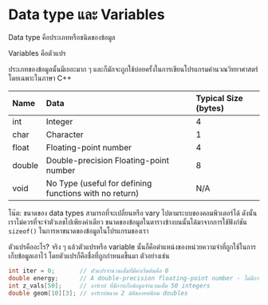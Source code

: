 # Data type และ Variables

Data type คือประเภทหรือชนิดของข้อมูล

Variables คือตัวแปร

ประเภทของข้อมูลนั้นมีเยอะมาก ๆ และก็มักจะถูกใช้บ่อยครั้งในการเขียนโปรแกรมคำนวณวิทยาศาสตร์โดยเฉพาะในภาษา C++

| Name   | Data                                                   | Typical Size (bytes) |
| :----- | :----------------------------------------------------- | :------------------- |
| int    | Integer                                                | 4                    |
| char   | Character                                              | 1                    |
| float  | Floating-point number                                  | 4                    |
| double | Double-precision Floating-point number                 | 8                    |
| void   | No Type (useful for defining functions with no return) | N/A                  |

โน๊ต: ขนาดของ data types สามารถที่จะเปลี่ยนหรือ vary ไปตามระบบของคอมพิวเตอร์ได้ ดังนั้นเราไม่ควรที่จะจำตัวเลขไปเพียงค่าเดียว ขนาดของข้อมูลในตารางข้างบนนั้นได้มาจากการใช้ฟังก์ชัน `sizeof()` ในการหาขนาดของข้อมูลในโปรแกรมของเรา

ตัวแปรคืออะไร? จริง ๆ แล้วตัวแปรหรือ variable นั้นก็คือตำแหน่งของหน่วยความจำที่ถูกใช้ในการเก็บข้อมูลเอาไว้ โดยตัวแปรก็คือชื่อที่ถูกกำหนดขึ้นมา ตัวอย่างเช่น

```C++
int iter = 0;       // ตัวแปรจำนวนเต็มที่มีค่าเริ่มต้นคือ 0
double energy;      // A double-precision floating-point number - ไม่มีการกำหนดค่าเริ่มต้น
int z_vals[50];     // อาร์เรย์ ที่มีการเก็บข้อมูลจำนวนเต็ม 50 integers
double geom[10][3]; // อาร์เรย์ขนาด 2 มิติของทศนิยม doubles
```
